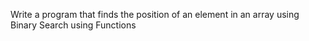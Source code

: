 
Write a program that finds the position of an element in an array using Binary Search using Functions
